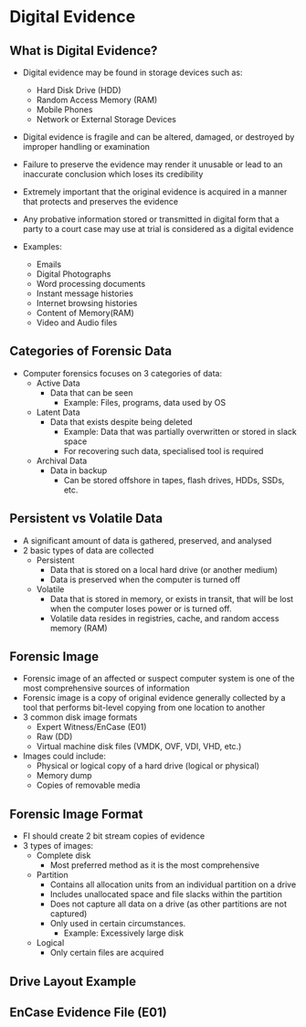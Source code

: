 # Digital Evidence

## What is Digital Evidence?
- Digital evidence may be found in storage devices such as:
  - Hard Disk Drive (HDD)
  - Random Access Memory (RAM)
  - Mobile Phones
  - Network or External Storage Devices

- Digital evidence is fragile and can be altered, damaged, or destroyed by improper handling or examination
- Failure to preserve the evidence may render it unusable or lead to an inaccurate conclusion which loses its credibility
- Extremely important that the original evidence is acquired in a manner that protects and preserves the evidence
- Any probative information stored or transmitted in digital form that a party to a court case may use at trial is considered as a digital evidence
- Examples:
  - Emails
  - Digital Photographs
  - Word processing documents
  - Instant message histories
  - Internet browsing histories
  - Content of Memory(RAM)
  - Video and Audio files

## Categories of Forensic Data
- Computer forensics focuses on 3 categories of data:
  - Active Data
    - Data that can be seen
      - Example: Files, programs, data used by OS
  - Latent Data
    - Data that exists despite being deleted
      - Example: Data that was partially overwritten or stored in slack space
      - For recovering such data, specialised tool is required
  - Archival Data
    - Data in backup
      - Can be stored offshore in tapes, flash drives, HDDs, SSDs, etc.

## Persistent vs Volatile Data
- A significant amount of data is gathered, preserved, and analysed
- 2 basic types of data are collected
  - Persistent
    - Data that is stored on a local hard drive (or another medium)
    - Data is preserved when the computer is turned off
  - Volatile
    - Data that is stored in memory, or exists in transit, that will be lost when the computer loses power or is turned off.
    - Volatile data resides in registries, cache, and random access memory (RAM)

## Forensic Image
- Forensic image of an affected or suspect computer system is one of the most comprehensive sources of information
- Forensic image is a copy of original evidence generally collected by a tool that performs bit-level copying from one location to another
- 3 common disk image formats
  - Expert Witness/EnCase (E01)
  - Raw (DD)
  - Virtual machine disk files (VMDK, OVF, VDI, VHD, etc.)
- Images could include:
  - Physical or logical copy of a hard drive (logical or physical)
  - Memory dump
  - Copies of removable media
  
## Forensic Image Format
- FI should create 2 bit stream copies of evidence
- 3 types of images:
  - Complete disk
    - Most preferred method as it is the most comprehensive
  - Partition
    - Contains all allocation units from an individual partition on a drive
    - Includes unallocated space and file slacks within the partition
    - Does not capture all data on a drive (as other partitions are not captured)
    - Only used in certain circumstances.
      - Example: Excessively large disk
  - Logical
    - Only certain files are acquired

## Drive Layout Example


## EnCase Evidence File (E01)
